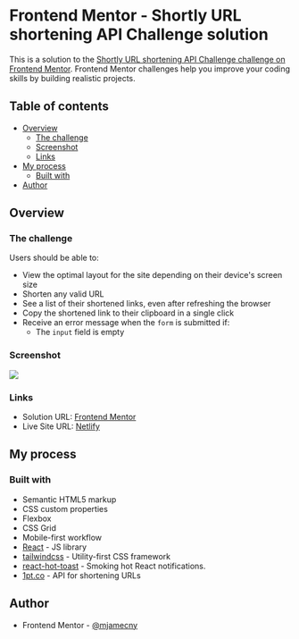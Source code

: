 # Frontend Mentor - Shortly URL shortening API Challenge solution

This is a solution to the [Shortly URL shortening API Challenge challenge on Frontend Mentor](https://www.frontendmentor.io/challenges/url-shortening-api-landing-page-2ce3ob-G). Frontend Mentor challenges help you improve your coding skills by building realistic projects.

## Table of contents

- [Overview](#overview)
  - [The challenge](#the-challenge)
  - [Screenshot](#screenshot)
  - [Links](#links)
- [My process](#my-process)
  - [Built with](#built-with)
- [Author](#author)

## Overview

### The challenge

Users should be able to:

- View the optimal layout for the site depending on their device's screen size
- Shorten any valid URL
- See a list of their shortened links, even after refreshing the browser
- Copy the shortened link to their clipboard in a single click
- Receive an error message when the `form` is submitted if:
  - The `input` field is empty

### Screenshot

![](https://i.imgur.com/cIibSKf.png)

### Links

- Solution URL: [Frontend Mentor](https://www.frontendmentor.io/solutions/url-shortening-page-CM0vJkMGCV)
- Live Site URL: [Netlify](https://fm-challenge-url-shortening-page.netlify.app)

## My process

### Built with

- Semantic HTML5 markup
- CSS custom properties
- Flexbox
- CSS Grid
- Mobile-first workflow
- [React](https://reactjs.org/) - JS library
- [tailwindcss](https://tailwindcss.com/) - Utility-first CSS framework
- [react-hot-toast](https://react-hot-toast.com/) - Smoking hot React notifications.
- [1pt.co](https://github.com/1pt-co/api) - API for shortening URLs

## Author

- Frontend Mentor - [@mjamecny](https://www.frontendmentor.io/profile/mjamecny)
